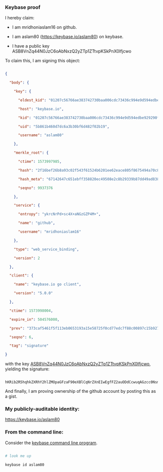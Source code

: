 ### Keybase proof

I hereby claim:

  * I am mridhoniaslam16 on github.

  * I am aslam80 (https://keybase.io/aslam80) on keybase.

  * I have a public key ASB8VnZq44N0JzC6oAbNxzQ2yZTp1ZTtvpKSkPnX0Ifjcwo

To claim this, I am signing this object:

```json

{

  "body": {

    "key": {

      "eldest_kid": "01207c56766ae383742730baa006cdc73436c994e9d594edbe929290f9d7d087e3730a",

      "host": "keybase.io",

      "kid": "01207c56766ae383742730baa006cdc73436c994e9d594edbe929290f9d7d087e3730a",

      "uid": "5b861b460d7dc6a3b30bf6d482f02b19",

      "username": "aslam80"

    },

    "merkle_root": {

      "ctime": 1573997985,

      "hash": "2f16bef26b8a93c02f543f61524b6201ee62eace805f8675494a70c8389957546656b8e1dc4092429b6acbb84d124203e6ae7b6254327e94a91b5eb23cff8e2c",

      "hash_meta": "67142647c651ebff358820ec49508e2c8b29339b87dd49ad8382d76ec08931a9",

      "seqno": 9937376

    },

    "service": {

      "entropy": "ykrcNrPd+sc4X+aNGzGZP4M+",

      "name": "github",

      "username": "mridhoniaslam16"

    },

    "type": "web_service_binding",

    "version": 2

  },

  "client": {

    "name": "keybase.io go client",

    "version": "5.0.0"

  },

  "ctime": 1573998004,

  "expire_in": 504576000,

  "prev": "373caf5461f5f113eb0653193a15e58725f0cd77edc7f88c00897c15b9272602",

  "seqno": 6,

  "tag": "signature"

}

```

with the key [ASB8VnZq44N0JzC6oAbNxzQ2yZTp1ZTtvpKSkPnX0Ifjcwo](https://keybase.io/aslam80), yielding the signature:

```

hKRib2R5hqhkZXRhY2hlZMOpaGFzaF90eXBlCqNrZXnEIwEgfFZ2auODdCcwuqAGzcc0NsmU6dWU7b6SkpD519CH43MKp3BheWxvYWTESpcCBsQgNzyvVGH18RPrBlMZOhXlhyXwzXftx/iMAIl8FbknJgLEIPILzZ7ZGdr34ci0B0H6ln3UQfMgavbJCSwzopfYCYL4AgHCo3NpZ8RAjGkc/TKbeXLbkxlC+xT509dWfhPfdnEEAwQcjv0VJheH0DfnfGKaeM/GrGeyCN9RuxN3iENJOsnXiosY7o8fDqhzaWdfdHlwZSCkaGFzaIKkdHlwZQildmFsdWXEIP/bmmre/1rwA1SROBdXZFqGOusAvTAxOKdhqSRcaCDIo3RhZ80CAqd2ZXJzaW9uAQ==

```

And finally, I am proving ownership of the github account by posting this as a gist.

### My publicly-auditable identity:

https://keybase.io/aslam80

### From the command line:

Consider the [keybase command line program](https://keybase.io/download).

```bash

# look me up

keybase id aslam80

```
